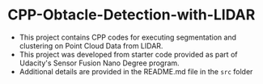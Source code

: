 # CPP-Obtacle-Detection-with-LIDAR
* This project contains CPP codes for executing segmentation and clustering on Point Cloud Data from LIDAR.
* This project was developed from starter code provided as part of Udacity's Sensor Fusion Nano Degree program.
*  Additional details are provided in the README.md file in the `src` folder
